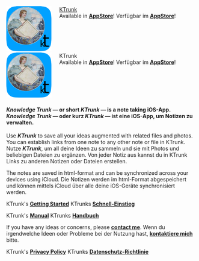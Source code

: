<div class="columns">
  <div class="column25">
    <a href="KTrunk/index.html"><img src="logo120.png" class="logo"></a>
  </div>
  <div class="column75">
    <div class="vCentered">
      <div class="logoTitle"><a href="KTrunk/index.html">KTrunk</a></div>
      <div class="logoDescription">
        <span class="en">Available in <b><a href="https://apps.apple.com/de/app/ktrunk/id1543722029">AppStore</a></b>!</span>
        <span class="de">Verfügbar im <b><a href="https://apps.apple.com/de/app/ktrunk/id1543722029">AppStore</a></b>!</span>
      </div>
    </div>
  </div>
</div>


<div class="columns">
  <div class="logoColumn logoColumnLeft"><img src="logo120.png" class="logo"></div>
  <div class="logoColumn logoColumnRight">
    <div class="vCentered">
      <div class="logoTitle">KTrunk</div>
      <div class="logoDescription">
        <span class="en">Available in <b><a href="https://apps.apple.com/de/app/ktrunk/id1543722029">AppStore</a></b>!</span>
        <span class="de">Verfügbar im <b><a href="https://apps.apple.com/de/app/ktrunk/id1543722029">AppStore</a></b>!</span>
      </div>
    </div>
  </div>
</div>

<h4>
  <span class="en"><b><i>Knowledge Trunk</i></b> — or short <b><i>KTrunk</i></b> — is a note taking iOS-App.</span>
  <span class="de"><b><i>Knowledge Trunk</i></b> — oder kurz <b><i>KTrunk</i></b> — ist eine iOS-App, um Notizen zu verwalten.</span>
</h4>

<p>
  <span class="en">Use <b><i>KTrunk</i></b> to save all your ideas augmented with related files and photos. You can establish links from one note to any other note or file in KTrunk.</span>
  <span class="de">Nutze <b><i>KTrunk</i></b>, um all deine Ideen zu sammeln und sie mit Photos und beliebigen Dateien zu ergänzen. Von jeder Notiz aus kannst du in KTrunk Links zu anderen Notizen oder Dateien erstellen.</span>
</p>
<p>
  <span class="en">The notes are saved in html-format and can be synchronized across your devices using iCloud.</span>
  <span class="de">Die Notizen werden im html-Format abgespeichert und können mittels iCloud über alle deine iOS-Geräte synchronisiert werden.</span>
</p>
<p class="hint">
  <span class="en">KTrunk's <b><a href="GettingStarted.html">Getting Started</a></b></span>
  <span class="de">KTrunks <b><a href="GettingStarted.html">Schnell-Einstieg</a></b></span> 
</p>
<p class="hint">
  <span class="en">KTrunk's <b><a href="Manual.html">Manual</a></b></span>
  <span class="de">KTrunks <b><a href="Manual.html">Handbuch</a></b></span> 
</p>
<p class="hint">
  <span class="en">If you have any ideas or concerns, please <b><a href="mailto:cl.schuetzdeller@icloud.com">contact me</a></b>.</span>
  <span class="de">Wenn du irgendwelche Ideen oder Probleme bei der Nutzung hast, <b><a href="mailto:cl.schuetzdeller@icloud.com">kontaktiere mich</a></b> bitte.</span> 
</p>
<p class="hint">
  <span class="en">KTrunk's <b><a href="PrivacyPolicy.html">Privacy Policy</a></b></span>
  <span class="de">KTrunks <b><a href="PrivacyPolicy.html">Datenschutz-Richtlinie</a></b></span> 
</p> 

<h3>&nbsp;</h3>
